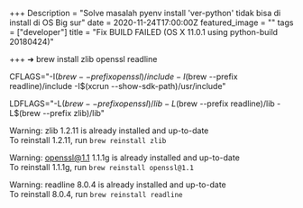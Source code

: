 +++
Description = "Solve masalah pyenv install 'ver-python' tidak bisa di install di OS Big sur"
date = 2020-11-24T17:00:00Z
featured_image = ""
tags = ["developer"]
title = "Fix BUILD FAILED (OS X 11.0.1 using python-build 20180424)"

+++
➜ brew install zlib openssl readline

  
CFLAGS="-I$(brew --prefix openssl)/include -I$(brew --prefix readline)/include -I$(xcrun --show-sdk-path)/usr/include"

 LDFLAGS="-L$(brew --prefix openssl)/lib -L$(brew --prefix readline)/lib -L$(brew --prefix zlib)/lib"

  
Warning: zlib 1.2.11 is already installed and up-to-date  
To reinstall 1.2.11, run `brew reinstall zlib`

  
Warning: openssl@1.1 1.1.1g is already installed and up-to-date  
To reinstall 1.1.1g, run `brew reinstall openssl@1.1`

  
Warning: readline 8.0.4 is already installed and up-to-date  
To reinstall 8.0.4, run `brew reinstall readline`